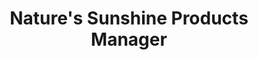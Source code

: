 ---
title: "Nature's Sunshine Products Manager"
url: /redding/natures-sunshine-products-manager/
shop: Bioladen
---